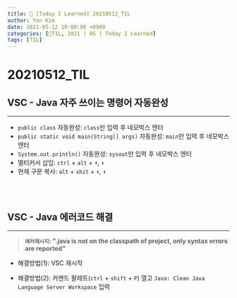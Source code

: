 ```yaml
---
title: 👀 [Today I Learned] 20210512_TIL
author: Yon Kim
date: 2021-05-12 10:00:00 +0900
categories: [👀TIL, 2021 | 05 | Today I Learned]
tags: [TIL]
---
```


20210512_TIL
===

VSC - Java 자주 쓰이는 명령어 자동완성
-------------
---

* `public class` 자동완성: `class`만 입력 후 네모박스 엔터<br>
* `public static void main(String[] args)` 자동완성: `main`만 입력 후 네모박스 엔터<br>
* `System.out.println()` 자동완성: `sysout`만 입력 후 네모박스 엔터<br>
* 멀티커서 삽입: `ctrl` + `alt` + `⬆`, `⬇`<br>
* 현재 구문 복사: `alt` + `shit` + `⬆`, `⬇`<br>

<br><br>

VSC - Java 에러코드 해결
-------------
---

> **`에러메시지`: ".java is not on the classpath of project, only syntax errors are reported"**

* 해결방법(1): VSC 재시작

* 해결방법(2): 커맨드 팔레트(`ctrl` + `shift` + `P`) 열고 `Java: Clean Java Language Server Workspace` 입력

